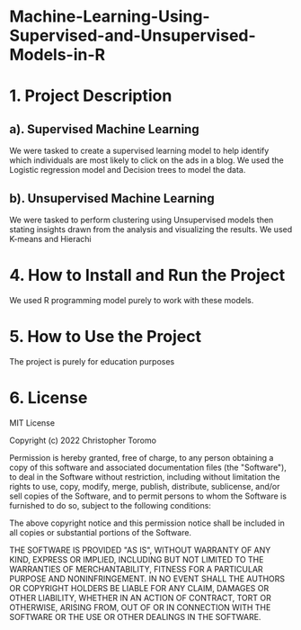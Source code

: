 # Machine-Learning-Using-Supervised-and-Unsupervised-Models-in-R

# 1. Project Description
## a). Supervised Machine Learning

We were tasked to create a supervised learning model to help identify which individuals are most likely to click on the ads in a blog. We used the Logistic regression model and Decision trees to model the data.

## b). Unsupervised Machine Learning

We were tasked to perform clustering using Unsupervised models then stating insights drawn from the analysis and visualizing the results. We used K-means and Hierachi

# 4. How to Install and Run the Project

We used R programming model purely to work with these models.

# 5. How to Use the Project

The project is purely for education purposes

# 6. License

MIT License

Copyright (c) 2022 Christopher Toromo

Permission is hereby granted, free of charge, to any person obtaining a copy
of this software and associated documentation files (the "Software"), to deal
in the Software without restriction, including without limitation the rights
to use, copy, modify, merge, publish, distribute, sublicense, and/or sell
copies of the Software, and to permit persons to whom the Software is
furnished to do so, subject to the following conditions:

The above copyright notice and this permission notice shall be included in all
copies or substantial portions of the Software.

THE SOFTWARE IS PROVIDED "AS IS", WITHOUT WARRANTY OF ANY KIND, EXPRESS OR
IMPLIED, INCLUDING BUT NOT LIMITED TO THE WARRANTIES OF MERCHANTABILITY,
FITNESS FOR A PARTICULAR PURPOSE AND NONINFRINGEMENT. IN NO EVENT SHALL THE
AUTHORS OR COPYRIGHT HOLDERS BE LIABLE FOR ANY CLAIM, DAMAGES OR OTHER
LIABILITY, WHETHER IN AN ACTION OF CONTRACT, TORT OR OTHERWISE, ARISING FROM,
OUT OF OR IN CONNECTION WITH THE SOFTWARE OR THE USE OR OTHER DEALINGS IN THE
SOFTWARE.



